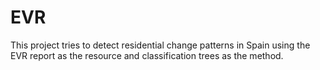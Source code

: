 # EVR
This project tries to detect residential change patterns in Spain using the EVR report as the resource and classification trees as the method.
